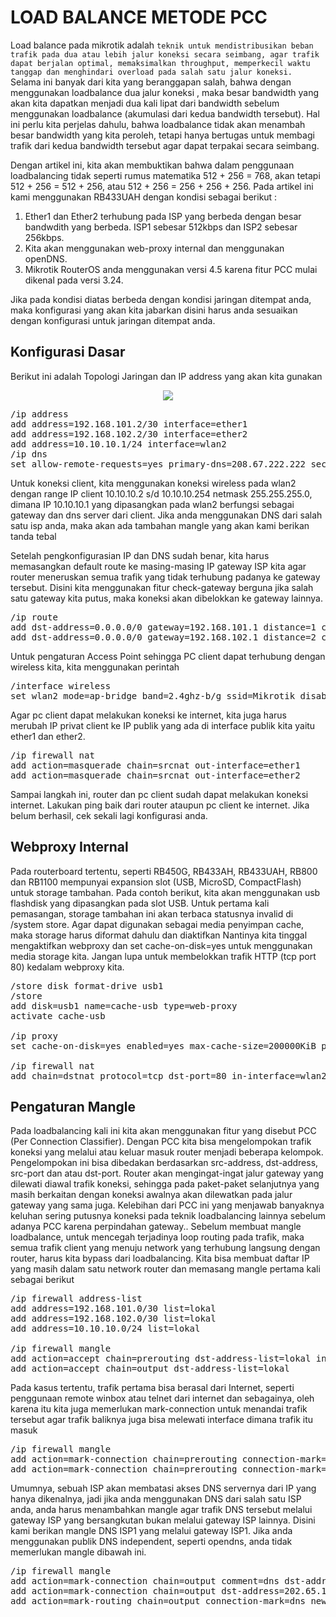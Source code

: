 # LOAD BALANCE METODE PCC
Load balance pada mikrotik adalah ```teknik untuk mendistribusikan beban trafik pada dua atau lebih jalur koneksi secara seimbang, agar trafik dapat berjalan optimal, memaksimalkan throughput, memperkecil waktu tanggap dan menghindari overload pada salah satu jalur koneksi.```
<br>
Selama ini banyak dari kita yang beranggapan salah, bahwa dengan menggunakan loadbalance dua jalur koneksi , maka besar bandwidth yang akan kita dapatkan menjadi dua kali lipat dari bandwidth sebelum menggunakan loadbalance (akumulasi dari kedua bandwidth tersebut). Hal ini perlu kita perjelas dahulu, bahwa loadbalance tidak akan menambah besar bandwidth yang kita peroleh, tetapi hanya bertugas untuk membagi trafik dari kedua bandwidth tersebut agar dapat terpakai secara seimbang.

Dengan artikel ini, kita akan membuktikan bahwa dalam penggunaan loadbalancing tidak seperti rumus matematika 512 + 256 = 768, akan tetapi 512 + 256 = 512 + 256, atau 512 + 256 = 256 + 256 + 256.
Pada artikel ini kami menggunakan RB433UAH dengan kondisi sebagai berikut :
1.    Ether1 dan Ether2 terhubung pada ISP yang berbeda dengan besar bandwdith yang berbeda. ISP1 sebesar 512kbps dan ISP2 sebesar 256kbps.
2.    Kita akan menggunakan web-proxy internal dan menggunakan openDNS.
3.    Mikrotik RouterOS anda menggunakan versi 4.5  karena fitur PCC mulai dikenal pada versi 3.24.

Jika pada kondisi diatas berbeda dengan kondisi jaringan ditempat anda, maka konfigurasi yang akan kita jabarkan disini harus anda sesuaikan dengan konfigurasi untuk jaringan ditempat anda.

## Konfigurasi Dasar

Berikut ini adalah Topologi Jaringan dan IP address yang akan kita gunakan
<center><img src="https://drive.google.com/uc?export=view&id=12sHP2wx86wHIKdJ_IGszkgvZ0bu3oRds"></center>
<pre>/ip address
add address=192.168.101.2/30 interface=ether1
add address=192.168.102.2/30 interface=ether2
add address=10.10.10.1/24 interface=wlan2
/ip dns
set allow-remote-requests=yes primary-dns=208.67.222.222 secondary-dns=208.67.220.220</pre>

Untuk koneksi client, kita menggunakan koneksi wireless pada wlan2 dengan range IP client 10.10.10.2 s/d 10.10.10.254 netmask 255.255.255.0, dimana IP 10.10.10.1 yang dipasangkan pada wlan2 berfungsi sebagai gateway dan dns server dari client. Jika anda menggunakan DNS dari salah satu isp anda, maka akan ada tambahan mangle yang akan kami berikan tanda tebal

Setelah pengkonfigurasian IP dan DNS sudah benar, kita harus memasangkan default route ke masing-masing IP gateway ISP kita agar router meneruskan semua trafik yang tidak terhubung padanya ke gateway tersebut. Disini kita menggunakan fitur check-gateway berguna jika salah satu gateway kita putus, maka koneksi akan dibelokkan ke gateway lainnya.


<pre>/ip route
add dst-address=0.0.0.0/0 gateway=192.168.101.1 distance=1 check-gateway=ping
add dst-address=0.0.0.0/0 gateway=192.168.102.1 distance=2 check-gateway=ping</pre>


Untuk pengaturan Access Point sehingga PC client dapat terhubung dengan wireless kita, kita menggunakan perintah

<pre>/interface wireless
set wlan2 mode=ap-bridge band=2.4ghz-b/g ssid=Mikrotik disabled=no</pre>


Agar pc client dapat melakukan koneksi ke internet, kita juga harus merubah IP privat client ke IP publik yang ada di interface publik kita yaitu ether1 dan ether2.

<pre>/ip firewall nat
add action=masquerade chain=srcnat out-interface=ether1
add action=masquerade chain=srcnat out-interface=ether2</pre>


Sampai langkah ini, router dan pc client sudah dapat melakukan koneksi internet. Lakukan ping baik dari router ataupun pc client ke internet. Jika belum berhasil, cek sekali lagi konfigurasi anda.

## Webproxy Internal

Pada routerboard tertentu, seperti RB450G, RB433AH, RB433UAH, RB800 dan RB1100 mempunyai expansion slot (USB, MicroSD, CompactFlash) untuk storage tambahan. Pada contoh berikut, kita akan menggunakan usb flashdisk yang dipasangkan pada slot USB. Untuk pertama kali pemasangan, storage tambahan ini akan terbaca statusnya invalid di /system store. Agar dapat digunakan sebagai media penyimpan cache, maka storage harus diformat dahulu dan diaktifkan Nantinya kita tinggal mengaktifkan webproxy dan set cache-on-disk=yes untuk menggunakan media storage kita. Jangan lupa untuk membelokkan trafik HTTP (tcp port 80) kedalam webproxy kita.

<pre>/store disk format-drive usb1
/store
add disk=usb1 name=cache-usb type=web-proxy
activate cache-usb

/ip proxy
set cache-on-disk=yes enabled=yes max-cache-size=200000KiB port=8080

/ip firewall nat
add chain=dstnat protocol=tcp dst-port=80 in-interface=wlan2 action=redirect to-ports=8080</pre>

## Pengaturan Mangle
Pada loadbalancing kali ini kita akan menggunakan fitur yang disebut PCC (Per Connection Classifier). Dengan PCC kita bisa mengelompokan trafik koneksi yang melalui atau keluar masuk router menjadi beberapa kelompok. Pengelompokan ini bisa dibedakan berdasarkan src-address, dst-address, src-port dan atau dst-port. Router akan mengingat-ingat jalur gateway yang dilewati diawal trafik koneksi, sehingga pada paket-paket selanjutnya yang masih berkaitan dengan koneksi awalnya akan dilewatkan  pada jalur gateway yang sama juga. Kelebihan dari PCC ini yang menjawab banyaknya keluhan sering putusnya koneksi pada teknik loadbalancing lainnya sebelum adanya PCC karena perpindahan gateway..
Sebelum membuat mangle loadbalance, untuk mencegah terjadinya loop routing pada trafik, maka semua trafik client yang menuju network yang terhubung langsung dengan router, harus kita bypass dari loadbalancing. Kita bisa membuat daftar IP yang masih dalam satu network router dan  memasang mangle pertama kali sebagai berikut

<pre>/ip firewall address-list
add address=192.168.101.0/30 list=lokal
add address=192.168.102.0/30 list=lokal
add address=10.10.10.0/24 list=lokal

/ip firewall mangle
add action=accept chain=prerouting dst-address-list=lokal in-interface=wlan2 comment=�trafik lokal�
add action=accept chain=output dst-address-list=lokal</pre>


Pada kasus tertentu, trafik pertama bisa berasal dari Internet, seperti penggunaan remote winbox atau telnet dari internet dan sebagainya, oleh karena itu kita juga memerlukan mark-connection untuk menandai trafik tersebut agar trafik baliknya juga bisa melewati interface dimana trafik itu masuk

<pre>/ip firewall mangle
add action=mark-connection chain=prerouting connection-mark=no-mark in-interface=ether1 new-connection-mark=con-from-isp1 passthrough=yes comment=�trafik dari isp1�
add action=mark-connection chain=prerouting connection-mark=no-mark in-interface=ether2 new-connection-mark=con-from-isp2 passthrough=yes comment=�trafik dari isp2�</pre>

Umumnya, sebuah ISP akan membatasi akses DNS servernya dari IP yang hanya dikenalnya, jadi jika anda menggunakan DNS dari salah satu ISP anda, anda harus menambahkan mangle agar trafik DNS tersebut melalui gateway ISP yang bersangkutan bukan melalui gateway ISP lainnya. Disini kami berikan mangle DNS ISP1 yang melalui gateway ISP1. Jika anda menggunakan publik DNS independent, seperti opendns, anda tidak memerlukan mangle dibawah ini.

<Pre>/ip firewall mangle
add action=mark-connection chain=output comment=dns dst-address=202.65.112.21 dst-port=53 new-connection-mark=dns passthrough=yes protocol=tcp comment=�trafik DNS citra.net.id�
add action=mark-connection chain=output dst-address=202.65.112.21 dst-port=53 new-connection-mark=dns passthrough=yes protocol=udp
add action=mark-routing chain=output connection-mark=dns new-routing-mark=route-to-isp1 passthrough=no</pre>

